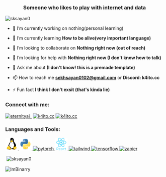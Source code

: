 <h3 align="center">Someone who likes to play with internet and data</h3>

<p align="left"> <img src="https://komarev.com/ghpvc/?username=sksayan0&label=Profile%20views&color=0e75b6&style=flat" alt="sksayan0" /> </p>

- 🔭 I’m currently working on nothing(personal learning)

- 🌱 I’m currently learning **How to be alive(very important language)**

- 👯 I’m looking to collaborate on **Nothing right now (out of reach)**

- 🤝 I’m looking for help with **Nothing right now (I don't know how to talk)**

- 💬 Ask me about **(I don't know! this is a premade template)**

- 📫 How to reach me **sekhsayan0102@gmail.com** or **Discord: k4ito.cc**

- ⚡ Fun fact **I think I don't exsit (that's kinda lie)**

<h3 align="left">Connect with me:</h3>
<p align="left">
<a href="https://twitter.com/eternityai_" target="blank"><img align="center" src="https://raw.githubusercontent.com/rahuldkjain/github-profile-readme-generator/master/src/images/icons/Social/twitter.svg" alt="eternityai_" height="30" width="40" /></a>
<a href="https://instagram.com/k4ito.cc" target="blank"><img align="center" src="https://raw.githubusercontent.com/rahuldkjain/github-profile-readme-generator/master/src/images/icons/Social/instagram.svg" alt="k4ito.cc" height="30" width="40" /></a>
<a href="https://discord.gg/k4ito.cc" target="blank"><img align="center" src="https://raw.githubusercontent.com/rahuldkjain/github-profile-readme-generator/master/src/images/icons/Social/discord.svg" alt="k4ito.cc" height="30" width="40" /></a>
</p>

<h3 align="left">Languages and Tools:</h3>
<p align="left"> <a href="https://www.linux.org/" target="_blank" rel="noreferrer"> <img src="https://raw.githubusercontent.com/devicons/devicon/master/icons/linux/linux-original.svg" alt="linux" width="40" height="40"/> </a> <a href="https://www.python.org" target="_blank" rel="noreferrer"> <img src="https://raw.githubusercontent.com/devicons/devicon/master/icons/python/python-original.svg" alt="python" width="40" height="40"/> </a> <a href="https://pytorch.org/" target="_blank" rel="noreferrer"> <img src="https://www.vectorlogo.zone/logos/pytorch/pytorch-icon.svg" alt="pytorch" width="40" height="40"/> </a> <a href="https://reactjs.org/" target="_blank" rel="noreferrer"> <img src="https://raw.githubusercontent.com/devicons/devicon/master/icons/react/react-original-wordmark.svg" alt="react" width="40" height="40"/> </a> <a href="https://tailwindcss.com/" target="_blank" rel="noreferrer"> <img src="https://www.vectorlogo.zone/logos/tailwindcss/tailwindcss-icon.svg" alt="tailwind" width="40" height="40"/> </a> <a href="https://www.tensorflow.org" target="_blank" rel="noreferrer"> <img src="https://www.vectorlogo.zone/logos/tensorflow/tensorflow-icon.svg" alt="tensorflow" width="40" height="40"/> </a> <a href="https://zapier.com" target="_blank" rel="noreferrer"> <img src="https://www.vectorlogo.zone/logos/zapier/zapier-icon.svg" alt="zapier" width="40" height="40"/> </a> </p>

<p>&nbsp;<img align="center" src="https://github-readme-stats.vercel.app/api?username=sksayan0&show_icons=true&locale=en" alt="sksayan0" /></p>

<p><img align="center" src="https://github-readme-streak-stats.herokuapp.com/?user=sksayan0&" alt="ImBinarry" /></p>

